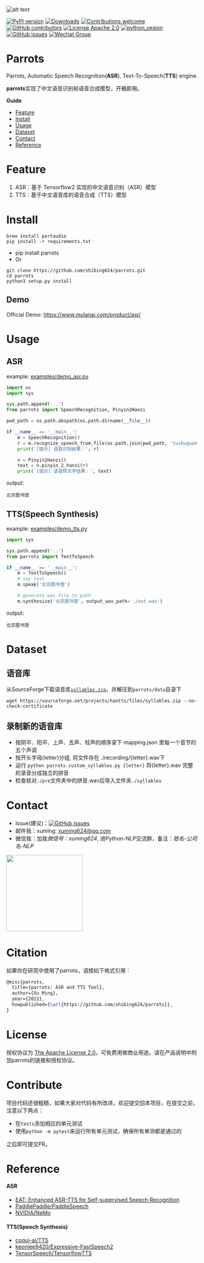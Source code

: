 ![alt text](docs/parrots_icon.jpg)

[![PyPI version](https://badge.fury.io/py/parrots.svg)](https://badge.fury.io/py/parrots)
[![Downloads](https://pepy.tech/badge/parrots)](https://pepy.tech/project/parrots)
[![Contributions welcome](https://img.shields.io/badge/contributions-welcome-brightgreen.svg)](CONTRIBUTING.md)
[![GitHub contributors](https://img.shields.io/github/contributors/shibing624/parrots.svg)](https://github.com/shibing624/parrots/graphs/contributors)
[![License Apache 2.0](https://img.shields.io/badge/license-Apache%202.0-blue.svg)](LICENSE)
[![python_vesion](https://img.shields.io/badge/Python-3.7%2B-green.svg)](requirements.txt)
[![GitHub issues](https://img.shields.io/github/issues/shibing624/parrots.svg)](https://github.com/shibing624/parrots/issues)
[![Wechat Group](http://vlog.sfyc.ltd/wechat_everyday/wxgroup_logo.png?imageView2/0/w/60/h/20)](#Contact)

# Parrots
Parrots, Automatic Speech Recognition(**ASR**), Text-To-Speech(**TTS**) engine.

**parrots**实现了中文语音识别和语音合成模型，开箱即用。



**Guide**

- [Feature](#Feature)
- [Install](#install)
- [Usage](#usage)
- [Dataset](#Dataset)
- [Contact](#Contact)
- [Reference](#reference)


# Feature
1. ASR：基于 Tensorflow2 实现的中文语音识别（ASR）模型
2. TTS：基于中文语音库的语音合成（TTS）模型

# Install
```
brew install portaudio
pip install -r requirements.txt
```

* pip install parrots
* Or
```
git clone https://github.com/shibing624/parrots.git
cd parrots
python3 setup.py install
```

## Demo
Official Demo: https://www.mulanai.com/product/asr/

# Usage
## ASR
example: [examples/demo_asr.py](examples/demo_asr.py)
```python
import os
import sys

sys.path.append('..')
from parrots import SpeechRecognition, Pinyin2Hanzi

pwd_path = os.path.abspath(os.path.dirname(__file__))

if __name__ == '__main__':
    m = SpeechRecognition()
    r = m.recognize_speech_from_file(os.path.join(pwd_path, 'tushuguan.wav'))
    print('[提示] 语音识别结果：', r)

    n = Pinyin2Hanzi()
    text = n.pinyin_2_hanzi(r)
    print('[提示] 语音转文字结果：', text)

```

output:
```
北京图书馆
```

## TTS(Speech Synthesis)
example: [examples/demo_tts.py](examples/demo_tts.py)
```python
import sys

sys.path.append('..')
from parrots import TextToSpeech

if __name__ == '__main__':
    m = TextToSpeech()
    # say text
    m.speak('北京图书馆')

    # generate wav file to path
    m.synthesize('北京图书馆', output_wav_path='./out.wav')
```

output:
```
北京图书馆
```

# Dataset

## 语音库
从SourceForge下载语音库[`syllables.zip`](https://sourceforge.net/projects/hantts/files/?source=navbar)，并解压到`parrots/data`目录下

```shell
wget https://sourceforge.net/projects/hantts/files/syllables.zip --no-check-certificate
```

## 录制新的语音库
- 按阴平、阳平、上声、去声、轻声的顺序录下 mapping.json 里每一个音节的五个声调
- 按开头字母(letter)分组, 将文件存在 ./recording/{letter}.wav下
- 运行 `python parrots.custom_syllables.py {letter}` 将{letter}.wav 完整的录音分成独立的拼音
- 检查核对`./pre`文件夹中的拼音.wav后导入文件夹`./syllables`

# Contact

- Issue(建议)：[![GitHub issues](https://img.shields.io/github/issues/shibing624/parrots.svg)](https://github.com/shibing624/parrots/issues)
- 邮件我：xuming: xuming624@qq.com
- 微信我：加我*微信号：xuming624*, 进Python-NLP交流群，备注：*姓名-公司名-NLP*

<img src="docs/wechat.jpeg" width="200" />


# Citation

如果你在研究中使用了parrots，请按如下格式引用：

```latex
@misc{parrots,
  title={parrots: ASR and TTS Tool},
  author={Xu Ming},
  year={2022},
  howpublished={\url{https://github.com/shibing624/parrots}},
}
```

# License


授权协议为 [The Apache License 2.0](/LICENSE)，可免费用做商业用途。请在产品说明中附加parrots的链接和授权协议。


# Contribute
项目代码还很粗糙，如果大家对代码有所改进，欢迎提交回本项目，在提交之前，注意以下两点：

 - 在`tests`添加相应的单元测试
 - 使用`python -m pytest`来运行所有单元测试，确保所有单测都是通过的

之后即可提交PR。


# Reference
#### ASR
- [EAT: Enhanced ASR-TTS for Self-supervised Speech Recognition](https://arxiv.org/abs/2104.07474)
- [PaddlePaddle/PaddleSpeech](https://github.com/PaddlePaddle/PaddleSpeech)
- [NVIDIA/NeMo](https://github.com/NVIDIA/NeMo)
#### TTS(Speech Synthesis)
- [coqui-ai/TTS](https://github.com/coqui-ai/TTS)
- [keonlee9420/Expressive-FastSpeech2](https://github.com/keonlee9420/Expressive-FastSpeech2)
- [TensorSpeech/TensorflowTTS](https://github.com/TensorSpeech/TensorflowTTS)

